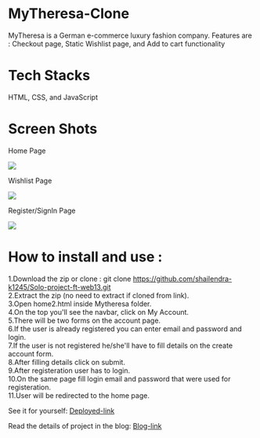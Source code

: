 # MyTheresa-Clone
MyTheresa is a German e-commerce luxury fashion company. Features are : Checkout page, Static Wishlist page, and Add to cart functionality
# Tech Stacks
HTML, CSS, and JavaScript
# Screen Shots
<p>Home Page</p>
<img src="https://miro.medium.com/max/700/1*u0nCmihjO9YMY51okGl5vA.png">
<p>Wishlist Page</p>
<img src="https://miro.medium.com/max/700/1*VLHWCBfB9QEYoPEAM8_56Q.png">
<p>Register/SignIn Page</p>
<img src="https://miro.medium.com/max/700/1*tunfm1vr2CAlcc8WHXlhHA.png">

# How to install and use :
1.Download the zip or clone : git clone https://github.com/shailendra-k1245/Solo-project-ft-web13.git <br/>
2.Extract the zip (no need to extract if cloned from link). <br/>
3.Open home2.html inside Mytheresa folder.  <br/>
4.On the top you'll see the navbar, click on My Account. <br/>
5.There will be two forms on the account page. <br/> 
6.If the user is already registered you can enter email and password and login. <br/>
7.If the user is not registered he/she'll have to fill details on the create account form. <br/>
8.After filling details click on submit. <br/>
9.After registeration user has to login. <br/>
10.On the same page fill login email and password that were used for registeration. <br/>
11.User will be redirected to the home page. <br/>

<p>See it for yourself: 
  <a href="https://solo-project-ft-web13.vercel.app/home2.html">Deployed-link</a>
</p>
<p>Read the details of project in the blog:
  <a href="https://medium.com/@iwilldofine/i-get-to-clone-mytheresa-com-e62d44aa4594">Blog-link</a>
  </p>
